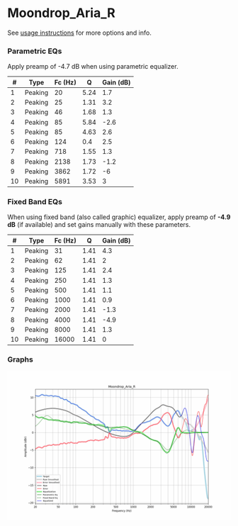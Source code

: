 # Moondrop_Aria_R
See [usage instructions](https://github.com/jaakkopasanen/AutoEq#usage) for more options and info.

### Parametric EQs
Apply preamp of -4.7 dB when using parametric equalizer.

|   # | Type    |   Fc (Hz) |    Q |   Gain (dB) |
|-----|---------|-----------|------|-------------|
|   1 | Peaking |        20 | 5.24 |         1.7 |
|   2 | Peaking |        25 | 1.31 |         3.2 |
|   3 | Peaking |        46 | 1.68 |         1.3 |
|   4 | Peaking |        85 | 5.84 |        -2.6 |
|   5 | Peaking |        85 | 4.63 |         2.6 |
|   6 | Peaking |       124 | 0.4  |         2.5 |
|   7 | Peaking |       718 | 1.55 |         1.3 |
|   8 | Peaking |      2138 | 1.73 |        -1.2 |
|   9 | Peaking |      3862 | 1.72 |        -6   |
|  10 | Peaking |      5891 | 3.53 |         3   |

### Fixed Band EQs
When using fixed band (also called graphic) equalizer, apply preamp of **-4.9 dB** (if available) and set gains manually with these parameters.

|   # | Type    |   Fc (Hz) |    Q |   Gain (dB) |
|-----|---------|-----------|------|-------------|
|   1 | Peaking |        31 | 1.41 |         4.3 |
|   2 | Peaking |        62 | 1.41 |         2   |
|   3 | Peaking |       125 | 1.41 |         2.4 |
|   4 | Peaking |       250 | 1.41 |         1.3 |
|   5 | Peaking |       500 | 1.41 |         1.1 |
|   6 | Peaking |      1000 | 1.41 |         0.9 |
|   7 | Peaking |      2000 | 1.41 |        -1.3 |
|   8 | Peaking |      4000 | 1.41 |        -4.9 |
|   9 | Peaking |      8000 | 1.41 |         1.3 |
|  10 | Peaking |     16000 | 1.41 |         0   |

### Graphs
![](./Moondrop_Aria_R.png)
